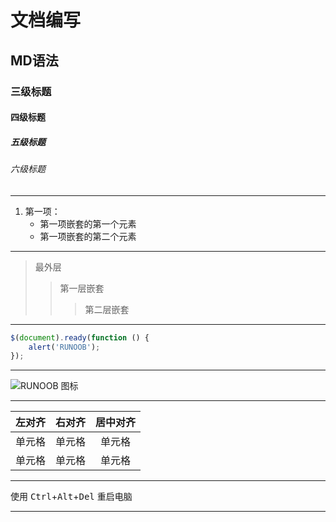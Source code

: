 # 文档编写


## MD语法

### 三级标题
#### 四级标题
##### 五级标题
###### 六级标题
***
1. 第一项：
    - 第一项嵌套的第一个元素
    - 第一项嵌套的第二个元素
***
> 最外层
> > 第一层嵌套
> > > 第二层嵌套
***
```javascript
$(document).ready(function () {
    alert('RUNOOB');
});
```
***
![RUNOOB 图标](http://static.runoob.com/images/runoob-logo.png)
***
| 左对齐 | 右对齐 | 居中对齐 |
| :-----| ----: | :----: |
| 单元格 | 单元格 | 单元格 |
| 单元格 | 单元格 | 单元格 |
***
使用 <kbd>Ctrl</kbd>+<kbd>Alt</kbd>+<kbd>Del</kbd> 重启电脑
***
